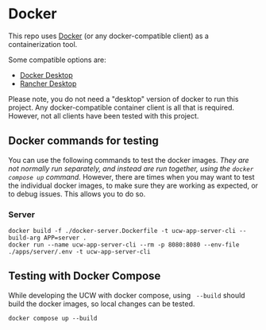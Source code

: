 # Docker

This repo uses [Docker](https://www.docker.com/) (or any docker-compatible client) as a containerization tool.

Some compatible options are:

- [Docker Desktop](https://www.docker.com/products/docker-desktop/)
- [Rancher Desktop](https://rancherdesktop.io/)

Please note, you do not need a "desktop" version of docker to run this project. Any docker-compatible container client is all
that is required. However, not all clients have been tested with this project.

## Docker commands for testing

You can use the following commands to test the docker images. _They are not normally
run separately, and instead are run together, using the `docker compose up` command._
However, there are times when you may want to test the individual docker images, to make sure
they are working as expected, or to debug issues. This allows you to do so.

### Server

```shell
docker build -f ./docker-server.Dockerfile -t ucw-app-server-cli --build-arg APP=server .
docker run --name ucw-app-server-cli --rm -p 8080:8080 --env-file ./apps/server/.env -t ucw-app-server-cli
```

## Testing with Docker Compose

While developing the UCW with docker compose, using ` --build` should build the docker images, so local changes can be tested.

```shell
docker compose up --build
```
